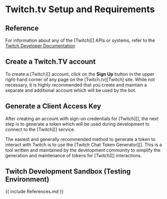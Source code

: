 # Twitch.tv Setup and Requirements

## Reference

For information about any of the [Twitch][] APIs or systems, refer to the [Twitch Developer Documentation](https://dev.twitch.tv/docs/)

## Create a Twitch.TV account

To create a [Twitch][] account, click on the **Sign Up** button in the upper right-hand corner of any page on the [Twitch.tv][Twitch] site. While not necessary, it is highly recommended that you create and maintain a separate and additional account which will be used by the bot.

## Generate a Client Access Key

After creating an account with sign-on credentials for [Twitch][], the next step is to generate a token which will be used during development to connect to the [Twitch][] service.

The easiest and generally recommended method to generate a token to interact with Twitch is to use the [Twitch Chat Token Generator][]. This is a tool written and maintained by the development community to simplify the generation and maintenance of tokens for [Twitch][] interactions.

## Twitch Development Sandbox (Testing Environment)


{{ include References.md }}

